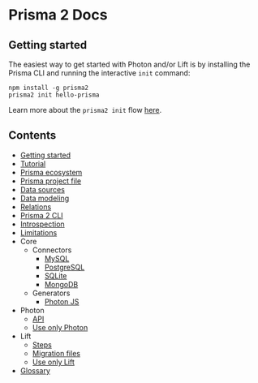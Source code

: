 # Prisma 2 Docs

## Getting started

The easiest way to get started with Photon and/or Lift is by installing the Prisma CLI and running the interactive `init` command:

```
npm install -g prisma2
prisma2 init hello-prisma
```

Learn more about the `prisma2 init` flow [here](./getting-started.md).

## Contents

- [Getting started](./getting-started.md)
- [Tutorial](./tutorial.md)
- [Prisma ecosystem](./prisma-ecosystem.md)
- [Prisma project file](./prisma-project-file.md)
- [Data sources](./data-sources.md)
- [Data modeling](./data-modeling.md)
- [Relations](./relations.md)
- [Prisma 2 CLI](./prisma-2-cli)
- [Introspection](./introspection.md)
- [Limitations](./limitations.md)
- Core
  - Connectors
    - [MySQL](./core/connectors/mysql.md)
    - [PostgreSQL](./core/connectors/postgres.md)
    - [SQLite](./core/connectors/sqlite.md)
    - [MongoDB](./core/connectors/mongo.md)
  - Generators
    - [Photon JS](./core/generators/photon-js.md)
- Photon
  - [API](./photon/api.md)
  - [Use only Photon](./photon/use-only-photon.md)
- Lift
  - [Steps](./lift/steps.md)
  - [Migration files](./lift/migration-files.md)
  - [Use only Lift](./lift/use-only-lift.md)
- [Glossary](./glossary.md)
